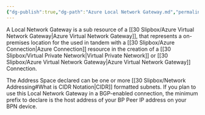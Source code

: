 ```yaml
---
{"dg-publish":true,"dg-path":"Azure Local Network Gateway.md","permalink":"/azure-local-network-gateway/","tags":["notes"]}
---
```



A Local Network Gateway is a sub resource of a [[30 Slipbox/Azure Virtual Network Gateway\|Azure Virtual Network Gateway]], that represents a on-premises location for the used in tandem with a [[30 Slipbox/Azure Connection\|Azure Connection]] resource in the creation of a [[30 Slipbox/Virtual Private Network\|Virtual Private Network]] or [[30 Slipbox/Azure Virtual Network Gateway\|Azure Virtual Network Gateway]] Connection.

The Address Space declared can be one or more [[30 Slipbox/Network Addressing#What is CIDR Notation\|CIDR]] formatted subnets. If you plan to use this Local Network Gateway in a BGP-enabled connection, the minimum prefix to declare is the host address of your BP Peer IP address on your BPN device.
